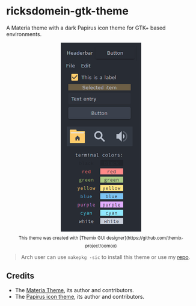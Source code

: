 # ricksdomein-gtk-theme

A Materia theme with a dark Papirus icon theme for GTK+ based environments.

<p align="center">
  <img src="./preview.png">
  <br>
  <sub>This theme was created with [Themix GUI designer](https://github.com/themix-project/oomox)</sub>
</p>


> Arch user can use `makepkg -sic` to install this theme or use my [repo](https://github.com/ricksdomein/ricksdomein-arch-repo).


## Credits

- The [Materia Theme](https://github.com/nana-4/materia-theme), its author and contributors.
- The [Papirus icon theme](https://github.com/PapirusDevelopmentTeam/papirus-icon-theme), its author and contributors.
